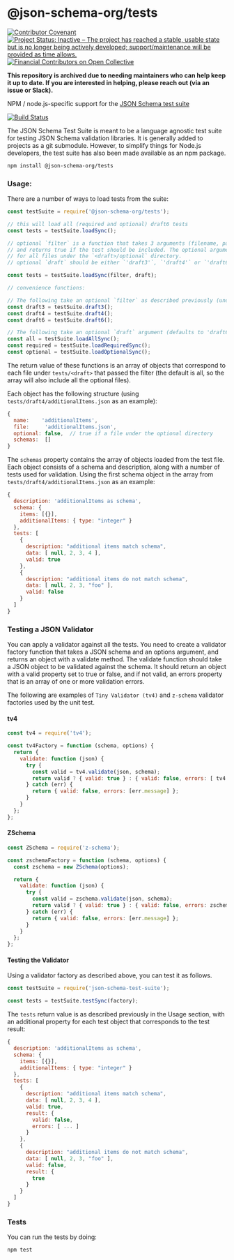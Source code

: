 @json-schema-org/tests
======================
[![Contributor Covenant](https://img.shields.io/badge/Contributor%20Covenant-2.1-4baaaa.svg)](https://github.com/json-schema-org/.github/blob/main/CODE_OF_CONDUCT.md)
[![Project Status: Inactive – The project has reached a stable, usable state but is no longer being actively developed; support/maintenance will be provided as time allows.](https://www.repostatus.org/badges/latest/inactive.svg)](https://www.repostatus.org/#inactive)
[![Financial Contributors on Open Collective](https://opencollective.com/json-schema/all/badge.svg?label=financial+contributors)](https://opencollective.com/json-schema) 

**This repository is archived due to needing maintainers who can help keep it up to date. If you are interested in helping, please reach out (via an issue or Slack).**

NPM / node.js-specific support for the [JSON Schema test suite](https://github.com/json-schema-org/JSON-Schema-Test-Suite)

[![Build Status](https://travis-ci.org/json-schema-org/json-schema-test-suite-npm.svg?branch=master)](https://travis-ci.org/json-schema-org/json-schema-test-suite-npm)

The JSON Schema Test Suite is meant to be a language agnostic test suite for testing JSON Schema validation libraries.
It is generally added to projects as a git submodule. However, to simplify things for Node.js developers, the test suite has also
been made available as an npm package.

```sh
npm install @json-schema-org/tests
```

### Usage:

There are a number of ways to load tests from the suite:

```js
const testSuite = require('@json-schema-org/tests');

// this will load all (required and optional) draft6 tests
const tests = testSuite.loadSync();

// optional `filter` is a function that takes 3 arguments (filename, parent, optional)
// and returns true if the test should be included. The optional argument is true
// for all files under the `<draft>/optional` directory.
// optional `draft` should be either `'draft3'`, `'draft4'` or `'draft6'`

const tests = testSuite.loadSync(filter, draft);

// convenience functions:

// The following take an optional `filter` as described previously (undefined will load all tests)
const draft3 = testSuite.draft3();
const draft4 = testSuite.draft4();
const draft6 = testSuite.draft6();

// The following take an optional `draft` argument (defaults to 'draft6')
const all = testSuite.loadAllSync();
const required = testSuite.loadRequiredSync();
const optional = testSuite.loadOptionalSync();
```


The return value of these functions is an array of objects that correspond to each file under `tests/<draft>` that
passed the filter (the default is all, so the array will also include all the optional files).

Each object has the following structure (using `tests/draft4/additionalItems.json` as an example):

```js
{
  name:    'additionalItems',
  file:     'additionalItems.json',
  optional: false,  // true if a file under the optional directory
  schemas:  []
}
```

The `schemas` property contains the array of objects loaded from the test file.
Each object consists of a schema and description, along with a number of tests used for validation. Using the first schema object in the array from `tests/draft4/additionalItems.json` as an example:

```js
{
  description: 'additionalItems as schema',
  schema: {
    items: [{}],
    additionalItems: { type: "integer" }
  },
  tests: [
    {
      description: "additional items match schema",
      data: [ null, 2, 3, 4 ],
      valid: true
    },
    {
      description: "additional items do not match schema",
      data: [ null, 2, 3, "foo" ],
      valid: false
    }
  ]
}
```

### Testing a JSON Validator

You can apply a validator against all the tests. You need to create a validator factory function that takes a JSON schema and an options argument, and returns an object with a validate method. The validate function should take a JSON object to be validated against the schema. It should return an object with a valid property set to true or false, and if not valid, an errors property that is an array of one or more validation errors.

The following are examples of `Tiny Validator (tv4)` and `z-schema` validator factories used by the unit test.


#### tv4

```js
const tv4 = require('tv4');

const tv4Factory = function (schema, options) {
  return {
    validate: function (json) {
      try {
        const valid = tv4.validate(json, schema);
        return valid ? { valid: true } : { valid: false, errors: [ tv4.error ] };
      } catch (err) {
        return { valid: false, errors: [err.message] };
      }
    }
  };
};
```

#### ZSchema

```js
const ZSchema = require('z-schema');

const zschemaFactory = function (schema, options) {
  const zschema = new ZSchema(options);

  return {
    validate: function (json) {
      try {
        const valid = zschema.validate(json, schema);
        return valid ? { valid: true } : { valid: false, errors: zschema.getLastErrors() };
      } catch (err) {
        return { valid: false, errors: [err.message] };
      }
    }
  };
};
```

#### Testing the Validator

Using a validator factory as described above, you can test it as follows.

```js
const testSuite = require('json-schema-test-suite');

const tests = testSuite.testSync(factory);
```

The `tests` return value is as described previously in the Usage section, with an additional property for each test object that corresponds to the test result:

```js
{
  description: 'additionalItems as schema',
  schema: {
    items: [{}],
    additionalItems: { type: "integer" }
  },
  tests: [
    {
      description: "additional items match schema",
      data: [ null, 2, 3, 4 ],
      valid: true,
      result: {
        valid: false,
        errors: [ ... ]
      }
    },
    {
      description: "additional items do not match schema",
      data: [ null, 2, 3, "foo" ],
      valid: false,
      result: {
        true
      }
    }
  ]
}
```

### Tests

You can run the tests by doing:

```sh
npm test
```

